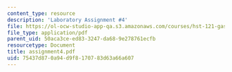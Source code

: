 ```yaml
---
content_type: resource
description: 'Laboratory Assignment #4'
file: https://ol-ocw-studio-app-qa.s3.amazonaws.com/courses/hst-121-gastroenterology-fall-2005/75437d870a94d9f8170783d63a66a607_assignment4.pdf
file_type: application/pdf
parent_uid: 50aca3ce-ed83-3247-da68-9e278761ecfb
resourcetype: Document
title: assignment4.pdf
uid: 75437d87-0a94-d9f8-1707-83d63a66a607
---
```


